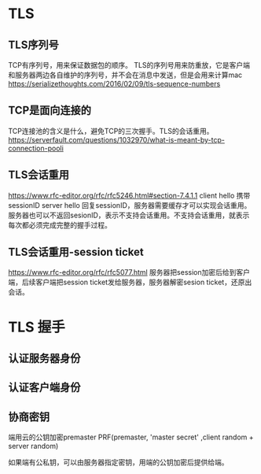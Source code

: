 # TLS
## TLS序列号
TCP有序列号，用来保证数据包的顺序。
TLS的序列号用来防重放，它是客户端和服务器两边各自维护的序列号，并不会在消息中发送，但是会用来计算mac
https://serializethoughts.com/2016/02/09/tls-sequence-numbers

## TCP是面向连接的
TCP连接池的含义是什么，避免TCP的三次握手。TLS的会话重用。
https://serverfault.com/questions/1032970/what-is-meant-by-tcp-connection-pooli

## TLS会话重用
https://www.rfc-editor.org/rfc/rfc5246.html#section-7.4.1.1
client hello 携带sessionID
server hello 回复sessionID，服务器需要缓存才可以实现会话重用。服务器也可以不返回sesionID，表示不支持会话重用。不支持会话重用，就表示每次都必须完成完整的握手过程。

## TLS会话重用-session ticket
https://www.rfc-editor.org/rfc/rfc5077.html
服务器把session加密后给到客户端，后续客户端把session ticket发给服务器，服务器解密sesion ticket，还原出会话。

# TLS 握手
## 认证服务器身份
## 认证客户端身份
## 协商密钥
端用云的公钥加密premaster
PRF(premaster, 'master secret' ,client random + server random)

如果端有公私钥，可以由服务器指定密钥，用端的公钥加密后提供给端。
